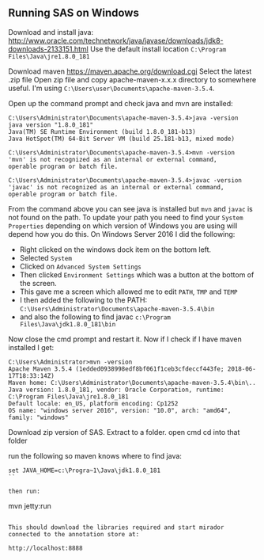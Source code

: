 ## Running SAS on Windows

Download and install java: http://www.oracle.com/technetwork/java/javase/downloads/jdk8-downloads-2133151.html
Use the default install location `C:\Program Files\Java\jre1.8.0_181`

Download maven https://maven.apache.org/download.cgi
Select the latest .zip file
Open zip file and copy apache-maven-x.x.x directory to somewhere useful. I'm using  `C:\Users\user\Documents\apache-maven-3.5.4`.

Open up the command prompt and check java and mvn are installed:
```
C:\Users\Administrator\Documents\apache-maven-3.5.4>java -version
java version "1.8.0_181"
Java(TM) SE Runtime Environment (build 1.8.0_181-b13)
Java HotSpot(TM) 64-Bit Server VM (build 25.181-b13, mixed mode)

C:\Users\Administrator\Documents\apache-maven-3.5.4>mvn -version
'mvn' is not recognized as an internal or external command,
operable program or batch file.

C:\Users\Administrator\Documents\apache-maven-3.5.4>javac -version
'javac' is not recognized as an internal or external command,
operable program or batch file.
```

From the command above you can see java is installed but `mvn` and `javac` is not found on the path. To update your path you need to find your `System Properties` depending on which version of Windows you are using will depend how you do this. On Windows Server 2016 I did the following:

 * Right clicked on the windows dock item on the bottom left.
 * Selected `System`
 * Clicked on `Advanced System Settings`
 * Then clicked `Environment Settings` which was a button at the bottom of the screen.
 * This gave me a screen which allowed me to edit `PATH`, `TMP` and `TEMP`
 * I then added the following to the PATH: `C:\Users\Administrator\Documents\apache-maven-3.5.4\bin`
 * and also the following to find javac `c:\Program Files\Java\jdk1.8.0_181\bin`

Now close the cmd prompt and restart it.  Now if I check if I have maven installed I get:

```
C:\Users\Administrator>mvn -version
Apache Maven 3.5.4 (1edded0938998edf8bf061f1ceb3cfdeccf443fe; 2018-06-17T18:33:14Z)
Maven home: C:\Users\Administrator\Documents\apache-maven-3.5.4\bin\..
Java version: 1.8.0_181, vendor: Oracle Corporation, runtime: C:\Program Files\Java\jre1.8.0_181
Default locale: en_US, platform encoding: Cp1252
OS name: "windows server 2016", version: "10.0", arch: "amd64", family: "windows"
```

Download zip version of SAS.
Extract to a folder.
open cmd
cd into that folder

run the following so maven knows where to find java:

```
set JAVA_HOME=c:\Progra~1\Java\jdk1.8.0_181
``

then run:

```
mvn jetty:run
```

This should download the libraries required and start mirador connected to the annotation store at:

http://localhost:8888
